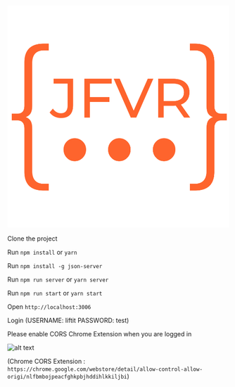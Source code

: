  ![alt text](https://github.com/JavierFVasquez/liftit-test/blob/master/src/assets/images/logo_jfvr_orange.png "JFVR")

Clone the project

Run `npm install` or `yarn`

Run `npm install -g json-server`

Run `npm run server` or `yarn server`

Run `npm run start` or `yarn start`

Open `http://localhost:3006`

Login (USERNAME: liftit PASSWORD: test)

Please enable CORS Chrome Extension when you are logged in


![alt text](https://github.com/JavierFVasquez/liftit-test/blob/advance/src/assets/liftit-test.gif)

(Chrome CORS Extension : `https://chrome.google.com/webstore/detail/allow-control-allow-origi/nlfbmbojpeacfghkpbjhddihlkkiljbi`)
